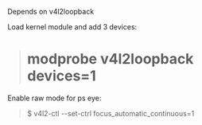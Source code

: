 
Depends on v4l2loopback

Load kernel module and add 3 devices:

> # modprobe v4l2loopback devices=1


Enable raw mode for ps eye:

> $ v4l2-ctl --set-ctrl focus_automatic_continuous=1
